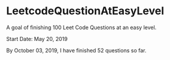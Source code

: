 # LeetcodeQuestionAtEasyLevel
A goal of finishing 100 Leet Code Questions at an easy level.

Start Date: May 20, 2019

By October 03, 2019, I have finished 52 questions so far.


